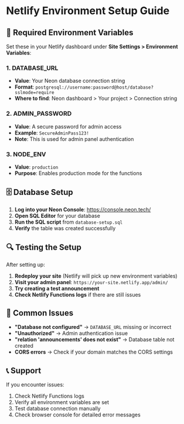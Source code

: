 # Netlify Environment Setup Guide

## 🔧 Required Environment Variables

Set these in your Netlify dashboard under **Site Settings > Environment Variables**:

### 1. DATABASE_URL
- **Value**: Your Neon database connection string
- **Format**: `postgresql://username:password@host/database?sslmode=require`
- **Where to find**: Neon dashboard > Your project > Connection string

### 2. ADMIN_PASSWORD  
- **Value**: A secure password for admin access
- **Example**: `SecureAdminPass123!`
- **Note**: This is used for admin panel authentication

### 3. NODE_ENV
- **Value**: `production`
- **Purpose**: Enables production mode for the functions

## 🗄️ Database Setup

1. **Log into your Neon Console**: https://console.neon.tech/
2. **Open SQL Editor** for your database
3. **Run the SQL script** from `database-setup.sql`
4. **Verify** the table was created successfully

## 🔍 Testing the Setup

After setting up:

1. **Redeploy your site** (Netlify will pick up new environment variables)
2. **Visit your admin panel**: `https://your-site.netlify.app/admin/`
3. **Try creating a test announcement**
4. **Check Netlify Functions logs** if there are still issues

## 🚨 Common Issues

- **"Database not configured"** → `DATABASE_URL` missing or incorrect
- **"Unauthorized"** → Admin authentication issue
- **"relation 'announcements' does not exist"** → Database table not created
- **CORS errors** → Check if your domain matches the CORS settings

## 📞 Support

If you encounter issues:
1. Check Netlify Functions logs
2. Verify all environment variables are set
3. Test database connection manually
4. Check browser console for detailed error messages
